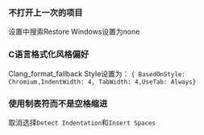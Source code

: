 ### 不打开上一次的项目
设置中搜索Restore Windows设置为none

### C语言格式化风格偏好
Clang_format_fallback Style设置为：
```{ BasedOnStyle: Chromium,IndentWidth: 4, TabWidth: 4,UseTab: Always}```

### 使用制表符而不是空格缩进
取消选择```Detect Indentation```和```Insert Spaces```
